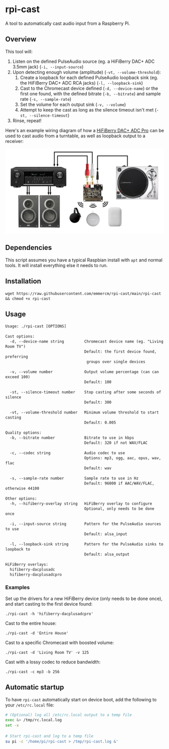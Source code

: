 # rpi-cast

A tool to automatically cast audio input from a Raspberry Pi.

## Overview

This tool will:

1. Listen on the defined PulseAudio source (eg. a HiFiBerry DAC+ ADC 3.5mm jack) (`-i, --input-source`)
2. Upon detecting enough volume (amplitude) (`-vt, --volume-threshold`):
    1. Create a loopback for each defined PulseAudio loopback sink (eg. the HiFiBerry DAC+ ADC RCA jacks) (`-l, --loopback-sink`)
    2. Cast to the Chromecast device defined (`-d, --device-name`) or the first one found, with the defined bitrate (`-b, --bitrate`) and sample rate (`-s, --sample-rate`)
    3. Set the volume for each output sink (`-v, --volume`)
    4. Attempt to keep the cast as long as the silence timeout isn't met (`-st, --silence-timeout`)
3. Rinse, repeat!

Here's an example wiring diagram of how a [HiFiBerry DAC+ ADC Pro](https://www.hifiberry.com/shop/boards/hifiberry-dac-adc-pro/) can be used to cast audio from a turntable, as well as loopback output to a receiver:

![Diagram](./diagram.jpg)

## Dependencies

This script assumes you have a typical Raspbian install with `apt` and normal tools. It will install everything else it needs to run.

## Installation

```shell
wget https://raw.githubusercontent.com/emmercm/rpi-cast/main/rpi-cast && chmod +x rpi-cast
```

## Usage

```text
Usage: ./rpi-cast [OPTIONS]

Cast options:
  -d, --device-name string         Chromecast device name (eg. "Living Room TV")
                                   Default: the first device found, preferring
                                    groups over single devices

  -v, --volume number              Output volume percentage (can can exceed 100)
                                   Default: 100

  -st, --silence-timeout number    Stop casting after some seconds of silence
                                   Default: 300

  -vt, --volume-threshold number   Minimum volume threshold to start casting
                                   Default: 0.005

Quality options:
  -b, --bitrate number             Bitrate to use in kbps
                                   Default: 320 if not WAV/FLAC

  -c, --codec string               Audio codec to use
                                   Options: mp3, ogg, aac, opus, wav, flac
                                   Default: wav

  -s, --sample-rate number         Sample rate to use in Hz
                                   Default: 96000 if AAC/WAV/FLAC, otherwise 44100

Other options:
  -h, --hifiberry-overlay string   HiFiBerry overlay to configure
                                   Optional, only needs to be done once

  -i, --input-source string        Pattern for the PulseAudio sources to use
                                   Default: alsa_input

  -l, --loopback-sink string       Pattern for the PulseAudio sinks to loopback to
                                   Default: alsa_output

HiFiBerry overlays:
  hifiberry-dacplusadc
  hifiberry-dacplusadcpro
```

### Examples

Set up the drivers for a new HiFiBerry device (only needs to be done once), and start casting to the first device found:

```shell
./rpi-cast -h 'hifiberry-dacplusadcpro'
```

Cast to the entire house:

```shell
./rpi-cast -d 'Entire House'
```

Cast to a specific Chromecast with boosted volume:

```shell
./rpi-cast -d 'Living Room TV' -v 125
```

Cast with a lossy codec to reduce bandwidth:

```shell
./rpi-cast -c mp3 -b 256
```

## Automatic startup

To have `rpi-cast` automatically start on device boot, add the following to your `/etc/rc.local` file:

```bash
# (Optional) log all /etc/rc.local output to a temp file
exec &> /tmp/rc.local.log
set -x

# Start rpi-cast and log to a temp file
su pi -c '/home/pi/rpi-cast > /tmp/rpi-cast.log &'
```
